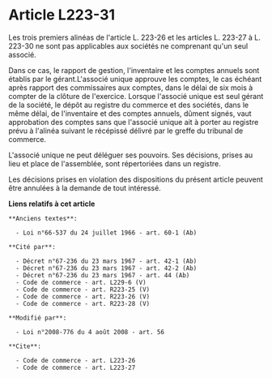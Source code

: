 # Article L223-31

Les trois premiers alinéas de l'article L. 223-26 et les articles L. 223-27 à L. 223-30 ne sont pas applicables aux sociétés
ne comprenant qu'un seul associé. 

Dans ce cas, le rapport de gestion, l'inventaire et les comptes annuels sont établis par le gérant.L'associé unique approuve
les comptes, le cas échéant après rapport des commissaires aux comptes, dans le délai de six mois à compter de la clôture de
l'exercice. Lorsque l'associé unique est seul gérant de la société, le dépôt au registre du commerce et des sociétés, dans le
même délai, de l'inventaire et des comptes annuels, dûment signés, vaut approbation des comptes sans que l'associé unique ait
à porter au registre prévu à l'alinéa suivant le récépissé délivré par le greffe du tribunal de commerce.

L'associé unique ne peut déléguer ses pouvoirs. Ses décisions, prises au lieu et place de l'assemblée, sont répertoriées dans
un registre. 

Les décisions prises en violation des dispositions du présent article peuvent être annulées à la demande de tout intéressé.

**Liens relatifs à cet article**

	**Anciens textes**:

	  - Loi n°66-537 du 24 juillet 1966 - art. 60-1 (Ab)

	**Cité par**:

	  - Décret n°67-236 du 23 mars 1967 - art. 42-1 (Ab)
	  - Décret n°67-236 du 23 mars 1967 - art. 42-2 (Ab)
	  - Décret n°67-236 du 23 mars 1967 - art. 44 (Ab)
	  - Code de commerce - art. L229-6 (V)
	  - Code de commerce - art. R223-25 (V)
	  - Code de commerce - art. R223-26 (V)
	  - Code de commerce - art. R223-28 (V)

	**Modifié par**:

	  - Loi n°2008-776 du 4 août 2008 - art. 56

	**Cite**:

	  - Code de commerce - art. L223-26
	  - Code de commerce - art. L223-27
